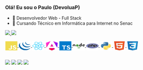 ### Olá! Eu sou o Paulo (DevoluaP)

- 🔭 Desenvolvedor Web - Full Stack
- 🌱 Cursando Técnico em Informática para Internet no Senac

<div>
  <a href="https://github.com/DevoluaP">
  <img height="180em" src="https://github-readme-stats.vercel.app/api?username=devoluap&show_icons=true&theme=dark&include_all_commits=true&count_private=true"/>
  <img height="180em" src="https://github-readme-stats.vercel.app/api/top-langs/?username=devoluap&layout=compact&langs_count=16&theme=dark"/>
</div>

<div style="display: inline_block"><br>
  <img align="center" alt="JavaScript" height="30" width="40" src="https://raw.githubusercontent.com/devicons/devicon/master/icons/javascript/javascript-plain.svg" title="JavaScript">
  <img align="center" alt="jQuery" height="30" width="40" src="https://raw.githubusercontent.com/devicons/devicon/master/icons/jquery/jquery-original.svg" title="jQuery">
  <img align="center" alt="React" height="30" width="40" src="https://raw.githubusercontent.com/devicons/devicon/master/icons/react/react-original.svg" title="React">
  <img align="center" alt="Angular" height="30" width="40" src="https://raw.githubusercontent.com/devicons/devicon/master/icons/angular/angular-original.svg" title="Angular">
  <img align="center" alt="TypeScript" height="30" width="40" src="https://raw.githubusercontent.com/devicons/devicon/master/icons/typescript/typescript-original.svg" title="TypeScript">
  <img align="center" alt="Nodejs" height="30" width="40" src="https://raw.githubusercontent.com/devicons/devicon/master/icons/nodejs/nodejs-original-wordmark.svg" title="Node.js">
  <img align="center" alt="PHP" height="30" width="40" src="https://raw.githubusercontent.com/devicons/devicon/master/icons/php/php-original.svg" title="PHP">
  <img align="center" alt="Python" height="30" width="40" src="https://raw.githubusercontent.com/devicons/devicon/master/icons/python/python-original.svg" title="Python">
  <img align="center" alt="HTML" height="30" width="40" src="https://raw.githubusercontent.com/devicons/devicon/master/icons/html5/html5-original.svg" title="HTML">
  <img align="center" alt="CSS" height="30" width="40" src="https://raw.githubusercontent.com/devicons/devicon/master/icons/css3/css3-original.svg" title="CSS">
</div>

##

<div>
  <a href="https://www.linkedin.com/in/paulo-henrique-223123218/" target="_blank"><img src="https://img.shields.io/badge/-LinkedIn-%23333?style=for-the-badge&logo=linkedin&logoColor=white"></a>
  <a href="mailto:devoluap@gmail.com" target="_blank"><img src="https://img.shields.io/badge/-Gmail-%23333?style=for-the-badge&logo=gmail&logoColor=white"></a>
  <a href="https://leetcode.com/u/DevoluaP/" target="_blank"><img src="https://img.shields.io/badge/-Leetcode-%23333?style=for-the-badge&logo=leetcode&logoColor=white"></a>
  <a href="https://stackoverflow.com/users/27024633/paulo-henrique" target="_blank"><img src="https://img.shields.io/badge/-Stackoverflow-%23333?style=for-the-badge&logo=stackoverflow&logoColor=white"></a>
</div>
